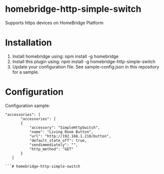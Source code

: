 # homebridge-http-simple-switch

Supports https devices on HomeBridge Platform

# Installation

1. Install homebridge using: npm install -g homebridge
2. Install this plugin using: npm install -g homebridge-http-simple-switch
3. Update your configuration file. See sample-config.json in this repository for a sample. 

# Configuration



Configuration sample:

 ```
"accessories": [
        "accessories": [
        {
            "accessory": "SimpleHttpSwitch",
            "name": "Living Room Button",
            "url": "http://192.168.1.210/button",
            "default_state_off": true, 
            "sendimmediately": "",
            "http_method": "GET"
        }
    ]

```# homebridge-http-simple-switch
